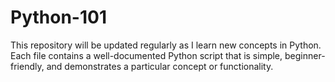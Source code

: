 # Python-101
This repository will be updated regularly as I learn new concepts in Python. Each file contains a well-documented Python script that is simple, beginner-friendly, and demonstrates a particular concept or functionality.
